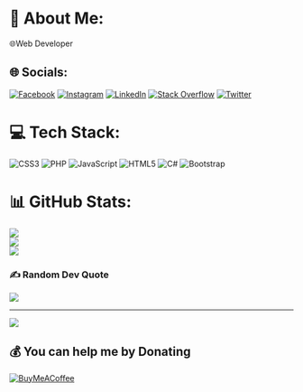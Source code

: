 # 💫 About Me:
🌐Web Developer<br>


## 🌐 Socials:
[![Facebook](https://img.shields.io/badge/Facebook-%231877F2.svg?logo=Facebook&logoColor=white)](https://facebook.com/arminamirinasab) [![Instagram](https://img.shields.io/badge/Instagram-%23E4405F.svg?logo=Instagram&logoColor=white)](https://instagram.com/arminamirinasab) [![LinkedIn](https://img.shields.io/badge/LinkedIn-%230077B5.svg?logo=linkedin&logoColor=white)](https://linkedin.com/in/arminamirinasab) [![Stack Overflow](https://img.shields.io/badge/-Stackoverflow-FE7A16?logo=stack-overflow&logoColor=white)](https://stackoverflow.com/users/arminamirinasab) [![Twitter](https://img.shields.io/badge/Twitter-%231DA1F2.svg?logo=Twitter&logoColor=white)](https://twitter.com/arminamirinasab) 

# 💻 Tech Stack:
![CSS3](https://img.shields.io/badge/css3-%231572B6.svg?style=for-the-badge&logo=css3&logoColor=white) ![PHP](https://img.shields.io/badge/php-%23777BB4.svg?style=for-the-badge&logo=php&logoColor=white) ![JavaScript](https://img.shields.io/badge/javascript-%23323330.svg?style=for-the-badge&logo=javascript&logoColor=%23F7DF1E) ![HTML5](https://img.shields.io/badge/html5-%23E34F26.svg?style=for-the-badge&logo=html5&logoColor=white) ![C#](https://img.shields.io/badge/c%23-%23239120.svg?style=for-the-badge&logo=c-sharp&logoColor=white) ![Bootstrap](https://img.shields.io/badge/bootstrap-%23563D7C.svg?style=for-the-badge&logo=bootstrap&logoColor=white)
# 📊 GitHub Stats:
![](https://github-readme-stats.vercel.app/api?username=arminamirinasab&theme=react&hide_border=true&include_all_commits=true&count_private=false)<br/>
![](https://github-readme-streak-stats.herokuapp.com/?user=arminamirinasab&theme=react&hide_border=true)<br/>
![](https://github-readme-stats.vercel.app/api/top-langs/?username=arminamirinasab&theme=react&hide_border=true&include_all_commits=true&count_private=false&layout=compact)

### ✍️ Random Dev Quote
![](https://quotes-github-readme.vercel.app/api?type=horizontal&theme=dark)

---
[![](https://visitcount.itsvg.in/api?id=arminamirinasab&icon=7&color=1)](https://visitcount.itsvg.in)

  ## 💰 You can help me by Donating
  [![BuyMeACoffee](https://img.shields.io/badge/Buy%20Me%20a%20Coffee-ffdd00?style=for-the-badge&logo=buy-me-a-coffee&logoColor=black)](https://buymeacoffee.com/arminamirinasab) 

  <!-- Proudly created with GPRM ( https://gprm.itsvg.in ) -->
  